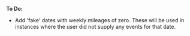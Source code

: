**To Do:**
  - Add 'fake' dates with weekly mileages of zero. These will be used in instances where the user did not supply any events for that date.